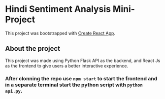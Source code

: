 # Hindi Sentiment Analysis Mini-Project

This project was bootstrapped with [Create React App](https://github.com/facebook/create-react-app).

## About the project

This project was made using Python Flask API as the backend, and React Js as the frontend to give users a better interactive experience.

### After clonning the repo use `npm start` to start the frontend and in a separate terminal start the python script with `python api.py`.
